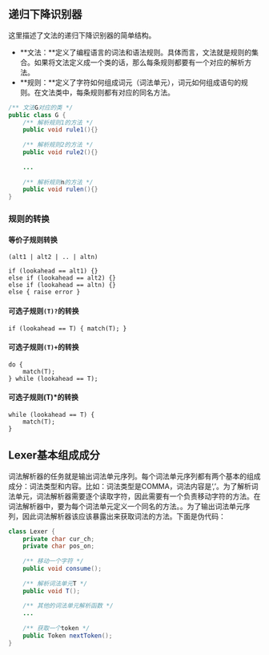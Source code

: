 ## 递归下降识别器

这里描述了文法的递归下降识别器的简单结构。

- **文法：**定义了编程语言的词法和语法规则。具体而言，文法就是规则的集合。如果将文法定义成一个类的话，那么每条规则都要有一个对应的解析方法。
- **规则：**定义了字符如何组成词元（词法单元），词元如何组成语句的规则。在文法类中，每条规则都有对应的同名方法。

```java
/** 文法G对应的类 */
public class G {
    /** 解析规则1的方法 */
    public void rule1(){}
    
    /** 解析规则2的方法 */
    public void rule2(){}
    
    ...
    
    /** 解析规则n的方法 */
    public void rulen(){}
}
```

### 规则的转换

#### 等价子规则转换

`(alt1 | alt2 | .. | altn)`

```
if (lookahead == alt1) {}
else if (lookahead == alt2) {}
else if (lookahead == altn) {}
else { raise error }
```

#### 可选子规则`(T)?`的转换

```
if (lookahead == T) { match(T); }
```

#### 可选子规则`(T)+`的转换

```
do {
    match(T);
} while (lookahead == T);
```

#### 可选子规则(T)*的转换

```
while (lookahead == T) {
    match(T);
}
```

## Lexer基本组成成分

词法解析器的任务就是输出词法单元序列。每个词法单元序列都有两个基本的组成成分：词法类型和内容。比如：词法类型是COMMA，词法内容是‘,’。为了解析词法单元，词法解析器需要逐个读取字符，因此需要有一个负责移动字符的方法。在词法解析器中，要为每个词法单元定义一个同名的方法。。为了输出词法单元序列，因此词法解析器该应该暴露出来获取词法的方法。下面是伪代码：

```java
class Lexer {
    private char cur_ch;
    private char pos_on;
    
    /** 移动一个字符 */
    public void consume();
    
    /** 解析词法单元T */
    public void T();
    
    /** 其他的词法单元解析函数 */
    ...
    
    /** 获取一个token */
    public Token nextToken();
}
```
